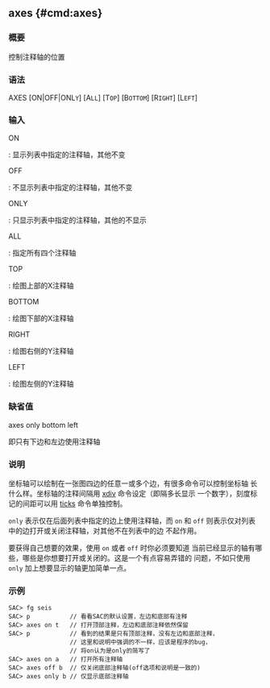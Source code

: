 ## axes {#cmd:axes}

### 概要

控制注释轴的位置

### 语法

AXES \[ON|OFF|ONL`Y`\] \[A`LL`\] \[T`OP`\] \[B`OTTOM`\] \[R`IGHT`\]
\[L`EFT`\]

### 输入

ON

:   显示列表中指定的注释轴，其他不变

OFF

:   不显示列表中指定的注释轴，其他不变

ONLY

:   只显示列表中指定的注释轴，其他的不显示

ALL

:   指定所有四个注释轴

TOP

:   绘图上部的X注释轴

BOTTOM

:   绘图下部的X注释轴

RIGHT

:   绘图右侧的Y注释轴

LEFT

:   绘图左侧的Y注释轴

### 缺省值

axes only bottom left

即只有下边和左边使用注释轴

### 说明

坐标轴可以绘制在一张图四边的任意一或多个边，有很多命令可以控制坐标轴
长什么样。坐标轴的注释间隔用 [xdiv](/commands/xdiv.md)
命令设定（即隔多长显示 一个数字），刻度标记的间距可以用
[ticks](/commands/ticks.md) 命令单独控制。

`only` 表示仅在后面列表中指定的边上使用注释轴，而 `on` 和 `off`
则表示仅对列表中的边打开或关闭注释轴，对其他不在列表中的边 不起作用。

要获得自己想要的效果，使用 `on` 或者 `off` 时你必须要知道
当前已经显示的轴有哪些，哪些是你想要打开或关闭的。这是一个有点容易弄错的
问题，不如只使用 `only` 加上想要显示的轴更加简单一点。

### 示例

``` {.bash}
SAC> fg seis
SAC> p           // 看看SAC的默认设置，左边和底部有注释
SAC> axes on t   // 打开顶部注释，左边和底部注释依然保留
SAC> p           // 看到的结果是只有顶部注释，没有左边和底部注释，
                 // 这里和说明中强调的不一样，应该是程序的bug，
                 // 将on认为是only的简写了
SAC> axes on a   // 打开所有注释轴
SAC> axes off b  // 仅关闭底部注释轴(off选项和说明是一致的)
SAC> axes only b // 仅显示底部注释轴
```
